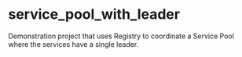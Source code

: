 # service_pool_with_leader
Demonstration project that uses Registry to coordinate a Service Pool where the services have a single leader.
